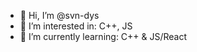 - 👋 Hi, I’m @svn-dys
- 👀 I’m interested in: C++, JS
- 🌱 I’m currently learning: C++ & JS/React

<!---
svn-dys/svn-dys is a ✨ special ✨ repository because its `README.md` (this file) appears on your GitHub profile.
You can click the Preview link to take a look at your changes.
--->
